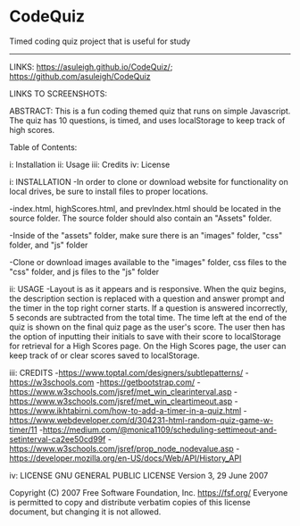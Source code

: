 # CodeQuiz
Timed coding quiz project that is useful for study
<hr>

LINKS: https://asuleigh.github.io/CodeQuiz/; https://github.com/asuleigh/CodeQuiz

LINKS TO SCREENSHOTS:

ABSTRACT: This is a fun coding themed quiz that runs on simple Javascript. The quiz has 10 questions, is timed, and uses localStorage to keep track of high scores.

Table of Contents:

i: Installation ii: Usage iii: Credits iv: License

i: INSTALLATION -In order to clone or download website for functionality on local drives, be sure to install files to proper locations.

-index.html, highScores.html, and prevIndex.html should be located in the source folder. The source folder should also contain an "Assets" folder.

-Inside of the "assets" folder, make sure there is an "images" folder, "css" folder, and "js" folder

-Clone or download images available to the "images" folder, css files to the "css" folder, and js files to the "js" folder

ii: USAGE -Layout is as it appears and is responsive. When the quiz begins, the description section is replaced with a question and answer prompt and the timer in the top right corner starts. If a question is answered incorrectly, 5 seconds are subtracted from the total time. The time left at the end of the quiz is shown on the final quiz page as the user's score. The user then has the option of inputting their initials to save with their score to localStorage for retrieval for a High Scores page. On the High Scores page, the user can keep track of or clear scores saved to localStorage.

iii: CREDITS -https://www.toptal.com/designers/subtlepatterns/ -https://w3schools.com -https://getbootstrap.com/ -https://www.w3schools.com/jsref/met_win_clearinterval.asp -https://www.w3schools.com/jsref/met_win_cleartimeout.asp -https://www.ikhtabirni.com/how-to-add-a-timer-in-a-quiz.html -https://www.webdeveloper.com/d/304231-html-random-quiz-game-w-timer/11 -https://medium.com/@monica1109/scheduling-settimeout-and-setinterval-ca2ee50cd99f -https://www.w3schools.com/jsref/prop_node_nodevalue.asp -https://developer.mozilla.org/en-US/docs/Web/API/History_API

iv: LICENSE GNU GENERAL PUBLIC LICENSE Version 3, 29 June 2007

Copyright (C) 2007 Free Software Foundation, Inc. https://fsf.org/ Everyone is permitted to copy and distribute verbatim copies of this license document, but changing it is not allowed.
